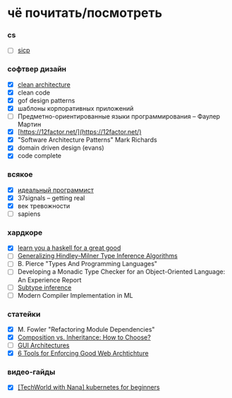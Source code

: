 # чё почитать/посмотреть

### cs
- [ ] [sicp](http://newstar.rinet.ru/~goga/sicp/sicp.pdf)

### софтвер дизайн
- [x] [clean architecture](https://www.twirpx.com/file/2334249/)
- [x] clean code
- [x] gof design patterns
- [x] шаблоны корпоративных приложений
- [ ] Предметно-ориентированные языки программирования – Фаулер Мартин
- [x] [https://12factor.net/](https://12factor.net/)
- [x] "Software Architecture Patterns" Mark Richards 
- [x] domain driven design (evans)
- [x] code complete

### всякое
- [x] [идеальный программист](https://www.bambook.com/book/rus/idealnyiy-programmist-kak-stat-professionalom-razrabotki-po-1807659?gclid=CjwKCAiAhc7yBRAdEiwAplGxX9Cwg_yIGSStY8sw7SNaERhGAkY7A25BM2gPCuRqWA20vBVHF2C0VBoCP0QQAvD_BwE)
- [x] 37signals – getting real
- [x] век тревожности
- [ ] sapiens

### хардкоре

- [x] [learn you a haskell for a great good](http://learnyouahaskell.com/)
- [ ] [Generalizing Hindley-Milner Type Inference Algorithms](http://citeseerx.ist.psu.edu/viewdoc/download?doi=10.1.1.18.9348&rep=rep1&type=pdf)
- [ ] B. Pierce "Types And Programming Languages"
- [ ] Developing a Monadic Type Checker for an
Object-Oriented Language: An Experience Report
- [ ] [Subtype inference](https://blog.polybdenum.com/2020/07/04/subtype-inference-by-example-part-1-introducing-cubiml.html)
- [ ] Modern Compiler Implementation in ML

### статейки
- [x] M. Fowler "Refactoring Module Dependencies"
- [x] [Composition vs. Inheritance: How to Choose?](https://www.thoughtworks.com/insights/blog/composition-vs-inheritance-how-choose)
- [ ] [GUI Architectures](https://martinfowler.com/eaaDev/uiArchs.html)
- [x] [6 Tools for Enforcing Good Web Archtichture](https://jmulholland.com/architecture-tools/) 

### видео-гайды

- [x] [[TechWorld with Nana] kubernetes for beginners](https://www.youtube.com/watch?v=X48VuDVv0do)
